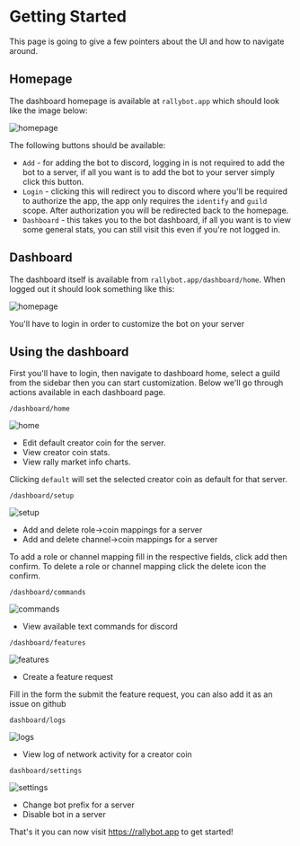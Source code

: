 # Getting Started

This page is going to give a few pointers about the UI and how to navigate around.

## Homepage

The dashboard homepage is available at `rallybot.app` which should look like the image below:

![homepage](https://i.imgur.com/J3jvVd0.png)

The following buttons should be available:

* `Add` - for adding the bot to discord, logging in is not required to add the bot to a server, if all you want is to add the bot to your server simply click this button.
* `Login` - clicking this will redirect you to discord where you'll be required to authorize the app, the app only requires the `identify` and `guild` scope. After authorization you will be redirected back to the homepage.
* `Dashboard` - this takes you to the bot dashboard, if all you want is to view some general stats, you can still visit this even if you're not logged in. 

## Dashboard 

The dashboard itself is available from `rallybot.app/dashboard/home`. When logged out it should look something like this:

![homepage](https://i.imgur.com/Jr9wQAw.png)

You'll have to login in order to customize the bot on your server

## Using the dashboard

First you'll have to login, then navigate to dashboard home, select a guild from the sidebar then you can start customization. Below we'll go through actions available in each dashboard page.

`/dashboard/home`

![home](https://i.imgur.com/LEsCqIa.png)

* Edit default creator coin for the server.
* View creator coin stats.
* View rally market info charts.

Clicking `default` will set the selected creator coin as default for that server.

`/dashboard/setup`

![setup](https://i.imgur.com/oy2cWB2.png)

* Add and delete role->coin mappings for a server
* Add and delete channel->coin mappings for a server

To add a role or channel mapping fill in the respective fields, click add then confirm.
To delete a role or channel mapping click the delete icon the confirm.

`/dashboard/commands`

![commands](https://i.imgur.com/1q2ZaVN.png)

* View available text commands for discord

`/dashboard/features`

![features](https://i.imgur.com/IlJ7Pr7.png)

* Create a feature request

Fill in the form the submit the feature request, you can also add it as an issue on github

`dashboard/logs`

![logs](https://i.imgur.com/RBjnwAn.png)

* View log of network activity for a creator coin

`dashboard/settings`

![settings](https://i.imgur.com/i49L7sP.png)

* Change bot prefix for a server
* Disable bot in a server

That's it you can now visit https://rallybot.app to get started!